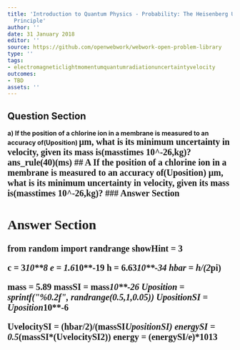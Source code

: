 ```yaml
---
title: 'Introduction to Quantum Physics - Probability: The Heisenberg Uncertainty
  Principle'
author: ''
date: 31 January 2018
editor: ''
source: https://github.com/openwebwork/webwork-open-problem-library
type: ''
tags:
- electromagneticlightmomentumquantumradiationuncertaintyvelocity
outcomes:
- TBD
assets: ''
---
```


## Question Section 

<b>
a) If the position of a chlorine ion in a membrane is measured to an accuracy of(Uposition) <span style="font-family: 'Times'; font-size: 20px";>&mu;m<span>, what is its minimum uncertainty in velocity, given its mass is(masstimes 10^-26,kg)?
ans_rule(40)(ms)
## A
If the position of a chlorine ion in a membrane is measured to an accuracy of(Uposition) <span style="font-family: 'Times'; font-size: 20px";>&mu;m<span>, what is its minimum uncertainty in velocity, given its mass is(masstimes 10^-26,kg)?
### Answer Section


## Answer Section

from random import randrange
showHint = 3

c = 3*10**8
e = 1.6*10**-19
h = 6.63*10**-34
hbar = h/(2*pi)

mass = 5.89
massSI = mass*10**-26
Uposition = sprintf("%0.2f", randrange(0.5,1,0.05))
UpositionSI = Uposition*10**-6

UvelocitySI = (hbar/2)/(massSI*UpositionSI)
energySI = 0.5*(massSI*(UvelocitySI**2))
energy = (energySI/e)*10**13